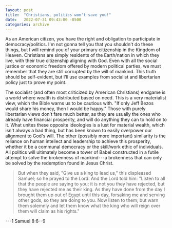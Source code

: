 ```yaml
---
layout: post
title:  "Christians, politics won't save you!"
date:   2022-07-31 09:43:00 -0500
categories: archive
---
```


As an American citizen, you have the right and obligation to participate in democracy/politics.
I'm not gonna tell you that you shouldn't do these things, but I will remind you of your primary citizenship in the Kingdom of Heaven.
Christians are simply residents of the Earth/nation in which they live, with their true citizenship aligning with God.
Even with all the social justice or economic freedom offered by modern political parties, we must remember that they are still corrupted by the will of mankind.
This truth should be self-evident, but I'll use examples from socialist and libertarian policy just to prove my point.

The socialist (and often most criticized by American Christians) endgame is a world where wealth is distributed based on need.
This is a very materialist view, which the Bible warns us to be cautious with.
"If only Jeff Bezos would share his money, then I would be happy."
Those with purely libertarian views don't fare much better, as they are usually the ones who already have financial prosperity, and will do anything they can to hold on to it.
What unites these opposite ideologies is a lust for material wealth, which isn't always a bad thing, but has been known to easily overpower our alignment to God's will.
The other (possibly more important) similarity is the reliance on human intellect and leadership to achieve this prosperity, whether it be a communal democracy or the skill/work ethic of individuals.
All politics will ultimately become a tower of Babel constructed in a futile attempt to solve the brokenness of mankind---a brokenness that can only be solved by the redemption found in Jesus Christ.

> But when they said, "Give us a king to lead us," this displeased Samuel;
> so he prayed to the Lord. And the Lord told him:
> "Listen to all that the people are saying to you; it is not you they have rejected, but they have rejected me as their king.
> As they have done from the day I brought them up out of Egypt until this day, forsaking me and serving other gods, so they are doing to you.
> Now listen to them; but warn them solemnly and let them know what the king who will reign over them will claim as his rights."

---1 Samuel 8:6--9
